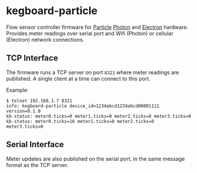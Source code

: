 # kegboard-particle

Flow sensor controller firmware for [Particle](https://www.particle.io/)
[Photon](https://www.particle.io/products/hardware/photon-wifi-dev-kit) and
[Electron](https://www.particle.io/products/hardware/electron-cellular-dev-kit)
hardware. Provides meter readings over serial port and Wifi (Photon) or cellular
(Electron) network connections.

## TCP Interface

The firmware runs a TCP server on port `8321` where meter readings are
published. A single client at a time can connect to this port.

Example:

```
$ telnet 192.168.1.7 8321
info: kegboard-particle device_id=1234abcd1234abcd00001111 version=0.1.0
kb-status: meter0.ticks=0 meter1.ticks=0 meter2.ticks=0 meter3.ticks=0
kb-status: meter0.ticks=16 meter1.ticks=0 meter2.ticks=0 meter3.ticks=0
```

## Serial Interface

Meter updates are also published on the serial port, in the same message format
as the TCP server.
